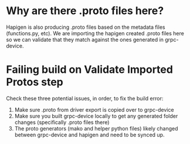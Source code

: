 # Why are there .proto files here?

Hapigen is also producing .proto files based on the metadata files (functions.py, etc). We are importing the hapigen created
.proto files here so we can validate that they match against the ones generated in grpc-device.

# Failing build on Validate Imported Protos step

Check these three potential issues, in order, to fix the build error:

1. Make sure .proto from driver export is copied over to grpc-device
2. Make sure you built grpc-device locally to get any generated folder changes (specifically .proto files there)
3. The proto generators (mako and helper python files) likely changed between grpc-device and hapigen and need to be synced up. 
